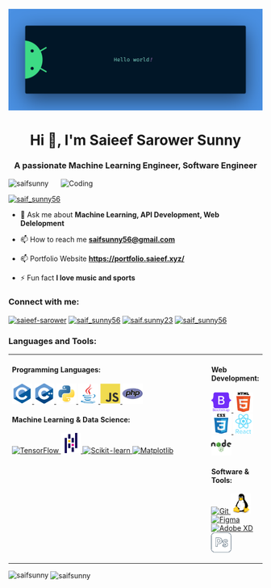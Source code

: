 [![MasterHead](https://raw.githubusercontent.com/smohata/smohata/master/resources/banner.png)](https://rishavchanda.io)
<h1 align="center">Hi 👋, I'm Saieef Sarower Sunny</h1>
<h3 align="center">A passionate Machine Learning Engineer, Software Engineer</h3>

<img align="right" alt="Coding" width="400"
    src="https://camo.githubusercontent.com/4d9f5ecceb711eec6e2018f38a5677dc657c9738d4a65ba3b928c41c0a45b439/68747470733a2f2f6d69726f2e6d656469756d2e636f6d2f6d61782f313336302f302a37513379765349765f7430696f4a2d5a2e676966">

<p align="left"> <img src="https://komarev.com/ghpvc/?username=saifsunny&label=Profile%20views&color=0e75b6&style=flat"
        alt="saifsunny" /> </p>

<p align="left"> <a href="https://twitter.com/saif_sunny56" target="blank"><img
            src="https://img.shields.io/twitter/follow/saif_sunny56?logo=twitter&style=for-the-badge"
            alt="saif_sunny56" /></a> </p>


- 💬 Ask me about **Machine Learning, API Development, Web Delelopment**

- 📫 How to reach me **saifsunny56@gmail.com**

- 📫 Portfolio Website **https://portfolio.saieef.xyz/**
  
- ⚡ Fun fact **I love music and sports**

<h3 align="left">Connect with me:</h3>
<p align="left">
    <a href="https://linkedin.com/in/saieef-sarower" target="blank"><img align="center"
            src="https://raw.githubusercontent.com/rahuldkjain/github-profile-readme-generator/master/src/images/icons/Social/linked-in-alt.svg"
            alt="saieef-sarower" height="30" width="40" /></a>
        <a href="https://twitter.com/saif_sunny56" target="blank"><img align="center"
            src="https://raw.githubusercontent.com/rahuldkjain/github-profile-readme-generator/master/src/images/icons/Social/twitter.svg"
            alt="saif_sunny56" height="30" width="40" /></a>
    <a href="https://fb.com/saif.sunny23" target="blank"><img align="center"
            src="https://raw.githubusercontent.com/rahuldkjain/github-profile-readme-generator/master/src/images/icons/Social/facebook.svg"
            alt="saif.sunny23" height="30" width="40" /></a>
    <a href="https://instagram.com/saif_sunny56" target="blank"><img align="center"
            src="https://raw.githubusercontent.com/rahuldkjain/github-profile-readme-generator/master/src/images/icons/Social/instagram.svg"
            alt="saif_sunny56" height="30" width="40" /></a>
</p>

<h3 align="left">Languages and Tools:</h3>

<table>
  <tr>
    <td valign="top" width="90%">
      <h4>Programming Languages:</h4>
      <p align="left">
        <a href="https://www.cprogramming.com/" target="_blank" rel="noreferrer">
          <img src="https://raw.githubusercontent.com/devicons/devicon/master/icons/c/c-original.svg" alt="C" width="40" height="40" />
        </a>
        <a href="https://www.w3schools.com/cpp/" target="_blank" rel="noreferrer">
          <img src="https://raw.githubusercontent.com/devicons/devicon/master/icons/cplusplus/cplusplus-original.svg" alt="C++" width="40" height="40" />
        </a>
        <a href="https://www.python.org" target="_blank" rel="noreferrer">
          <img src="https://raw.githubusercontent.com/devicons/devicon/master/icons/python/python-original.svg" alt="Python" width="40" height="40" />
        </a>
        <a href="https://www.java.com" target="_blank" rel="noreferrer">
          <img src="https://raw.githubusercontent.com/devicons/devicon/master/icons/java/java-original.svg" alt="Java" width="40" height="40" />
        </a>
        <a href="https://developer.mozilla.org/en-US/docs/Web/JavaScript" target="_blank" rel="noreferrer">
          <img src="https://raw.githubusercontent.com/devicons/devicon/master/icons/javascript/javascript-original.svg" alt="JavaScript" width="40" height="40" />
        </a>
        <a href="https://www.php.net" target="_blank" rel="noreferrer">
          <img src="https://raw.githubusercontent.com/devicons/devicon/master/icons/php/php-original.svg" alt="PHP" width="40" height="40" />
        </a>
      </p>
      <h4>Machine Learning & Data Science:</h4>
      <p align="left">
        <a href="https://www.tensorflow.org" target="_blank" rel="noreferrer">
          <img src="https://www.vectorlogo.zone/logos/tensorflow/tensorflow-icon.svg" alt="TensorFlow" width="40" height="40" />
        </a>
        <a href="https://pandas.pydata.org/" target="_blank" rel="noreferrer">
          <img src="https://raw.githubusercontent.com/devicons/devicon/master/icons/pandas/pandas-original.svg" alt="Pandas" width="40" height="40" />
        </a>
        <a href="https://scikit-learn.org/" target="_blank" rel="noreferrer">
          <img src="https://upload.wikimedia.org/wikipedia/commons/0/05/Scikit_learn_logo_small.svg" alt="Scikit-learn" width="40" height="40" />
        </a>
        <a href="https://matplotlib.org/" target="_blank" rel="noreferrer">
          <img src="https://upload.wikimedia.org/wikipedia/commons/8/84/Matplotlib_icon.svg" alt="Matplotlib" width="40" height="40" />
        </a>
      </p>
    </td>
    <td valign="top" width="50%">
      <h4>Web Development:</h4>
      <p align="left">
        <a href="https://getbootstrap.com" target="_blank" rel="noreferrer">
          <img src="https://raw.githubusercontent.com/devicons/devicon/master/icons/bootstrap/bootstrap-plain-wordmark.svg" alt="Bootstrap" width="40" height="40" />
        </a>
        <a href="https://www.w3schools.com/html/" target="_blank" rel="noreferrer">
          <img src="https://raw.githubusercontent.com/devicons/devicon/master/icons/html5/html5-original-wordmark.svg" alt="HTML" width="40" height="40" />
        </a>
        <a href="https://www.w3schools.com/css/" target="_blank" rel="noreferrer">
          <img src="https://raw.githubusercontent.com/devicons/devicon/master/icons/css3/css3-original-wordmark.svg" alt="CSS" width="40" height="40" />
        </a>
        <a href="https://reactjs.org/" target="_blank" rel="noreferrer">
          <img src="https://raw.githubusercontent.com/devicons/devicon/master/icons/react/react-original-wordmark.svg" alt="React" width="40" height="40" />
        </a>
        <a href="https://nodejs.org" target="_blank" rel="noreferrer">
          <img src="https://raw.githubusercontent.com/devicons/devicon/master/icons/nodejs/nodejs-original-wordmark.svg" alt="Node.js" width="40" height="40" />
        </a>
      </p>
      <h4>Software & Tools:</h4>
      <p align="left">
        <a href="https://git-scm.com/" target="_blank" rel="noreferrer">
          <img src="https://www.vectorlogo.zone/logos/git-scm/git-scm-icon.svg" alt="Git" width="40" height="40" />
        </a>
        <a href="https://www.linux.org/" target="_blank" rel="noreferrer">
          <img src="https://raw.githubusercontent.com/devicons/devicon/master/icons/linux/linux-original.svg" alt="Linux" width="40" height="40" />
        </a>
        <a href="https://www.figma.com/" target="_blank" rel="noreferrer">
          <img src="https://www.vectorlogo.zone/logos/figma/figma-icon.svg" alt="Figma" width="40" height="40" />
        </a>
        <a href="https://www.adobe.com/products/xd.html" target="_blank" rel="noreferrer">
          <img src="https://cdn.worldvectorlogo.com/logos/adobe-xd.svg" alt="Adobe XD" width="40" height="40" />
        </a>
        <a href="https://www.photoshop.com/en" target="_blank" rel="noreferrer">
          <img src="https://raw.githubusercontent.com/devicons/devicon/master/icons/photoshop/photoshop-line.svg" alt="Photoshop" width="40" height="40" />
        </a>
      </p>
    </td>
  </tr>
</table>

<p><img align="left" src="https://github-readme-stats.vercel.app/api/top-langs?username=saifsunny&show_icons=true&locale=en&layout=compact" alt="saifsunny" /></p>

<p>&nbsp;<img align="center" src="https://github-readme-stats.vercel.app/api?username=saifsunny&show_icons=true&locale=en" alt="saifsunny" /></p>


